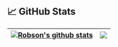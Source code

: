 ## &#x1f4c8; GitHub Stats

| <a href="https://github.com/robsondepaula/github-readme-stats"><img align="center" src="https://github-readme-stats.vercel.app/api?username=robsondepaula&show_icons=true&count_private=true" alt="Robson's github stats" /></a> | <a href="https://github.com/robsondepaula/github-readme-stats"><img align="center" src="https://github-readme-stats.vercel.app/api/top-langs/?username=robsondepaula&layout=compact&hide=html,typescrip" /></a> |
| ------------- | ------------- |

